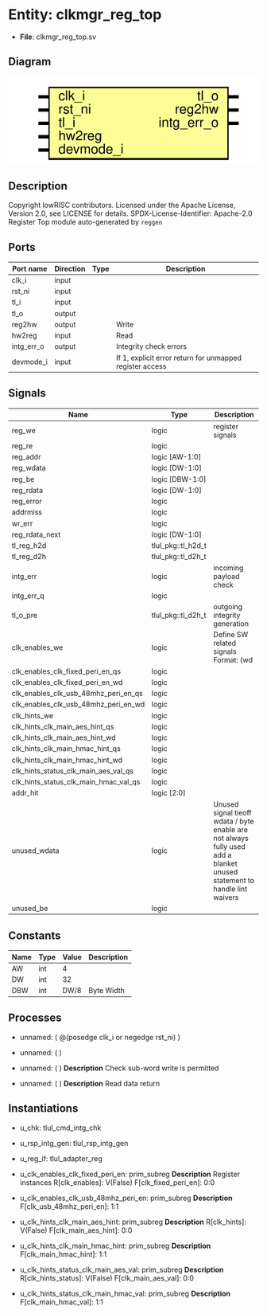 # Entity: clkmgr_reg_top

- **File**: clkmgr_reg_top.sv
## Diagram

![Diagram](clkmgr_reg_top.svg "Diagram")
## Description

Copyright lowRISC contributors.
 Licensed under the Apache License, Version 2.0, see LICENSE for details.
 SPDX-License-Identifier: Apache-2.0
 Register Top module auto-generated by `reggen`
 
## Ports

| Port name  | Direction | Type | Description                                              |
| ---------- | --------- | ---- | -------------------------------------------------------- |
| clk_i      | input     |      |                                                          |
| rst_ni     | input     |      |                                                          |
| tl_i       | input     |      |                                                          |
| tl_o       | output    |      |                                                          |
| reg2hw     | output    |      | Write                                                    |
| hw2reg     | input     |      | Read                                                     |
| intg_err_o | output    |      | Integrity check errors                                   |
| devmode_i  | input     |      | If 1, explicit error return for unmapped register access |
## Signals

| Name                                  | Type               | Description                                                                                                               |
| ------------------------------------- | ------------------ | ------------------------------------------------------------------------------------------------------------------------- |
| reg_we                                | logic              | register signals                                                                                                          |
| reg_re                                | logic              |                                                                                                                           |
| reg_addr                              | logic [AW-1:0]     |                                                                                                                           |
| reg_wdata                             | logic [DW-1:0]     |                                                                                                                           |
| reg_be                                | logic [DBW-1:0]    |                                                                                                                           |
| reg_rdata                             | logic [DW-1:0]     |                                                                                                                           |
| reg_error                             | logic              |                                                                                                                           |
| addrmiss                              | logic              |                                                                                                                           |
| wr_err                                | logic              |                                                                                                                           |
| reg_rdata_next                        | logic [DW-1:0]     |                                                                                                                           |
| tl_reg_h2d                            | tlul_pkg::tl_h2d_t |                                                                                                                           |
| tl_reg_d2h                            | tlul_pkg::tl_d2h_t |                                                                                                                           |
| intg_err                              | logic              | incoming payload check                                                                                                    |
| intg_err_q                            | logic              |                                                                                                                           |
| tl_o_pre                              | tlul_pkg::tl_d2h_t | outgoing integrity generation                                                                                             |
| clk_enables_we                        | logic              | Define SW related signals Format: <reg>_<field>_{wd|we|qs} or <reg>_{wd|we|qs} if field == 1 or 0                         |
| clk_enables_clk_fixed_peri_en_qs      | logic              |                                                                                                                           |
| clk_enables_clk_fixed_peri_en_wd      | logic              |                                                                                                                           |
| clk_enables_clk_usb_48mhz_peri_en_qs  | logic              |                                                                                                                           |
| clk_enables_clk_usb_48mhz_peri_en_wd  | logic              |                                                                                                                           |
| clk_hints_we                          | logic              |                                                                                                                           |
| clk_hints_clk_main_aes_hint_qs        | logic              |                                                                                                                           |
| clk_hints_clk_main_aes_hint_wd        | logic              |                                                                                                                           |
| clk_hints_clk_main_hmac_hint_qs       | logic              |                                                                                                                           |
| clk_hints_clk_main_hmac_hint_wd       | logic              |                                                                                                                           |
| clk_hints_status_clk_main_aes_val_qs  | logic              |                                                                                                                           |
| clk_hints_status_clk_main_hmac_val_qs | logic              |                                                                                                                           |
| addr_hit                              | logic [2:0]        |                                                                                                                           |
| unused_wdata                          | logic              | Unused signal tieoff wdata / byte enable are not always fully used add a blanket unused statement to handle lint waivers  |
| unused_be                             | logic              |                                                                                                                           |
## Constants

| Name | Type | Value | Description |
| ---- | ---- | ----- | ----------- |
| AW   | int  | 4     |             |
| DW   | int  | 32    |             |
| DBW  | int  | DW/8  | Byte Width  |
## Processes
- unnamed: ( @(posedge clk_i or negedge rst_ni) )
- unnamed: (  )
- unnamed: (  )
**Description**
Check sub-word write is permitted

- unnamed: (  )
**Description**
Read data return

## Instantiations

- u_chk: tlul_cmd_intg_chk
- u_rsp_intg_gen: tlul_rsp_intg_gen
- u_reg_if: tlul_adapter_reg
- u_clk_enables_clk_fixed_peri_en: prim_subreg
**Description**
Register instances
R[clk_enables]: V(False)
F[clk_fixed_peri_en]: 0:0

- u_clk_enables_clk_usb_48mhz_peri_en: prim_subreg
**Description**
F[clk_usb_48mhz_peri_en]: 1:1

- u_clk_hints_clk_main_aes_hint: prim_subreg
**Description**
R[clk_hints]: V(False)
F[clk_main_aes_hint]: 0:0

- u_clk_hints_clk_main_hmac_hint: prim_subreg
**Description**
F[clk_main_hmac_hint]: 1:1

- u_clk_hints_status_clk_main_aes_val: prim_subreg
**Description**
R[clk_hints_status]: V(False)
F[clk_main_aes_val]: 0:0

- u_clk_hints_status_clk_main_hmac_val: prim_subreg
**Description**
F[clk_main_hmac_val]: 1:1

